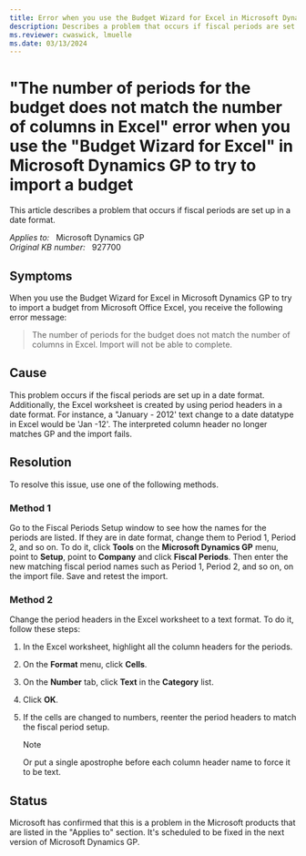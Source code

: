 ```yaml
---
title: Error when you use the Budget Wizard for Excel in Microsoft Dynamics GP to try to import a budget
description: Describes a problem that occurs if fiscal periods are set up in a date format. Provides a resolution.
ms.reviewer: cwaswick, lmuelle
ms.date: 03/13/2024
---
```

# "The number of periods for the budget does not match the number of columns in Excel" error when you use the "Budget Wizard for Excel" in Microsoft Dynamics GP to try to import a budget

This article describes a problem that occurs if fiscal periods are set up in a date format.

_Applies to:_ &nbsp; Microsoft Dynamics GP  
_Original KB number:_ &nbsp; 927700

## Symptoms

When you use the Budget Wizard for Excel in Microsoft Dynamics GP to try to import a budget from Microsoft Office Excel, you receive the following error message:
> The number of periods for the budget does not match the number of columns in Excel. Import will not be able to complete.

## Cause

This problem occurs if the fiscal periods are set up in a date format. Additionally, the Excel worksheet is created by using period headers in a date format. For instance, a "January - 2012' text change to a date datatype in Excel would be 'Jan -12'. The interpreted column header no longer matches GP and the import fails.

## Resolution

To resolve this issue, use one of the following methods.

### Method 1

Go to the Fiscal Periods Setup window to see how the names for the periods are listed. If they are in date format, change them to Period 1, Period 2, and so on. To do it, click **Tools** on the **Microsoft Dynamics GP** menu, point to **Setup**, point to **Company** and click **Fiscal Periods**. Then enter the new matching fiscal period names such as Period 1, Period 2, and so on, on the import file. Save and retest the import.

### Method 2

Change the period headers in the Excel worksheet to a text format. To do it, follow these steps:

1. In the Excel worksheet, highlight all the column headers for the periods.
2. On the **Format** menu, click **Cells**.
3. On the **Number** tab, click **Text** in the **Category** list.
4. Click **OK**.
5. If the cells are changed to numbers, reenter the period headers to match the fiscal period setup.

    > [!NOTE]
    > Or put a single apostrophe before each column header name to force it to be text.

## Status

Microsoft has confirmed that this is a problem in the Microsoft products that are listed in the "Applies to" section. It's scheduled to be fixed in the next version of Microsoft Dynamics GP.
